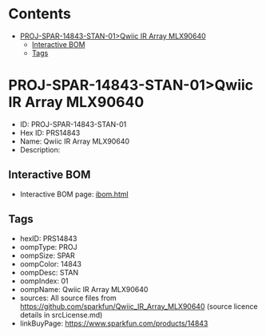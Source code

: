 



Contents
========

* [PROJ-SPAR-14843-STAN-01>Qwiic IR Array MLX90640](#proj-spar-14843-stan-01qwiic-ir-array-mlx90640)
	* [Interactive BOM](#interactive-bom)
	* [Tags](#tags)

# PROJ-SPAR-14843-STAN-01>Qwiic IR Array MLX90640

- ID: PROJ-SPAR-14843-STAN-01
- Hex ID: PRS14843
- Name: Qwiic IR Array MLX90640
- Description: 

## Interactive BOM

- Interactive BOM page: [ibom.html](kicad/bom/ibom.html)

## Tags

- hexID: PRS14843
- oompType: PROJ
- oompSize: SPAR
- oompColor: 14843
- oompDesc: STAN
- oompIndex: 01
- oompName: Qwiic IR Array MLX90640
- sources: All source files from https://github.com/sparkfun/Qwiic_IR_Array_MLX90640 (source licence details in srcLicense.md)
- linkBuyPage: https://www.sparkfun.com/products/14843
